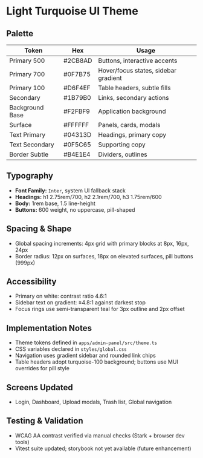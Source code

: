 # Light Turquoise UI Theme

## Palette
| Token | Hex | Usage |
| --- | --- | --- |
| Primary 500 | #2CB8AD | Buttons, interactive accents |
| Primary 700 | #0F7B75 | Hover/focus states, sidebar gradient |
| Primary 100 | #D6F4EF | Table headers, subtle fills |
| Secondary | #1B79B0 | Links, secondary actions |
| Background Base | #F2FBF9 | Application background |
| Surface | #FFFFFF | Panels, cards, modals |
| Text Primary | #04313D | Headings, primary copy |
| Text Secondary | #0F5C65 | Supporting copy |
| Border Subtle | #B4E1E4 | Dividers, outlines |

## Typography
- **Font Family:** `Inter`, system UI fallback stack
- **Headings:** h1 2.75rem/700, h2 2.1rem/700, h3 1.75rem/600
- **Body:** 1rem base, 1.5 line-height
- **Buttons:** 600 weight, no uppercase, pill-shaped

## Spacing & Shape
- Global spacing increments: 4px grid with primary blocks at 8px, 16px, 24px
- Border radius: 12px on surfaces, 18px on elevated surfaces, pill buttons (999px)

## Accessibility
- Primary on white: contrast ratio 4.6:1
- Sidebar text on gradient: ≥4.8:1 against darkest stop
- Focus rings use semi-transparent teal for 3px outline and 2px offset

## Implementation Notes
- Theme tokens defined in `apps/admin-panel/src/theme.ts`
- CSS variables declared in `styles/global.css`
- Navigation uses gradient sidebar and rounded link chips
- Table headers adopt turquoise-100 background; buttons use MUI overrides for pill style

## Screens Updated
- Login, Dashboard, Upload modals, Trash list, Global navigation

## Testing & Validation
- WCAG AA contrast verified via manual checks (Stark + browser dev tools)
- Vitest suite updated; storybook not yet available (future enhancement)

